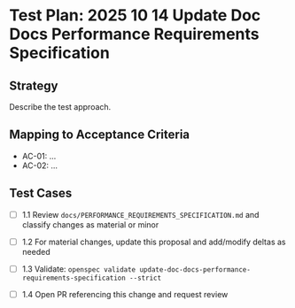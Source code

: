 # Test Plan: 2025 10 14 Update Doc Docs Performance Requirements Specification

## Strategy

Describe the test approach.

## Mapping to Acceptance Criteria

- AC-01: ...
- AC-02: ...

## Test Cases

- [ ] 1.1 Review `docs/PERFORMANCE_REQUIREMENTS_SPECIFICATION.md` and classify changes as material or minor
- [ ] 1.2 For material changes, update this proposal and add/modify deltas as needed
- [ ] 1.3 Validate: `openspec validate update-doc-docs-performance-requirements-specification --strict`
- [ ] 1.4 Open PR referencing this change and request review

